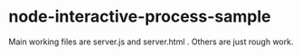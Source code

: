 # node-interactive-process-sample
Main working files are server.js and server.html .
Others are just rough work.
